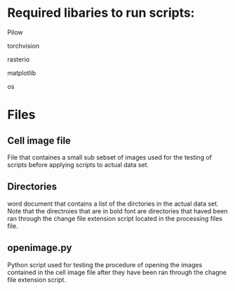 # Required libaries to run scripts:
<p> Pilow 
<p> torchvision
<p> rasterio
<p> matplotlib
<p> os </p>
<h1> Files </h1>
<h2> Cell image file </h2>
<p> File that containes a small sub sebset of images used for the testing of scripts before applying scripts to actual data set.</p>
<h2> Directories </h2> 
<p> word document that contains a list of the dirctories in the actual data set. Note that the directroies that are in bold font are directories that haved been ran through the change file extension script located in the processing files file. </p>
<h2> openimage.py </h2>
<p> Python script used for testing the procedure of opening the images contained in the cell image file after they have been ran through the chagne file extension script. </p>
